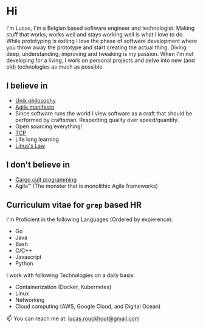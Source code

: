 # Hi

I'm Lucas, I'm a Belgian based software engineer and technologist. Making stuff that works, works well and stays working well is what I love to do. While prototyping is exiting I love the phase of software development where you throw away the prototype and start creating the actual thing. Diving deep, understanding, improving and tweaking is my passion. When I'm not developing for a living, I work on personal projects and delve into new (and old) technologies as much as possible.

## I believe in
* [Unix philosophy](https://en.wikipedia.org/wiki/Unix_philosophy)
* [Agile manifesto](https://agilemanifesto.org/) 
* Since software runs the world I view software as a craft that should be performed by craftsman. Respecting quality over speed/quantity.
* Open sourcing everything!
* [TCP](https://datatracker.ietf.org/doc/html/rfc793)
* Life long learning
* [Linus's Law](https://en.wikipedia.org/wiki/Linus%27s_law)

## I don't believe in
* [Cargo cult programming](https://en.wikipedia.org/wiki/Cargo_cult_programming)
* Agile™ (The monster that is monolithic Agile frameworks)

## Curriculum vitae for `grep` based HR

I'm Proficient in the following Languages (Ordered by expierence):
* Go
* Java
* Bash
* C/C++
* Javascript
* Python

I work with following Technologies on a daily basis:
* Containerization (Docker, Kubernetes)
* Linux
* Networking
* Cloud computing (AWS, Google Cloud, and Digital Ocean)

📫 You can reach me at: lucas.rouckhout@gmail.com
